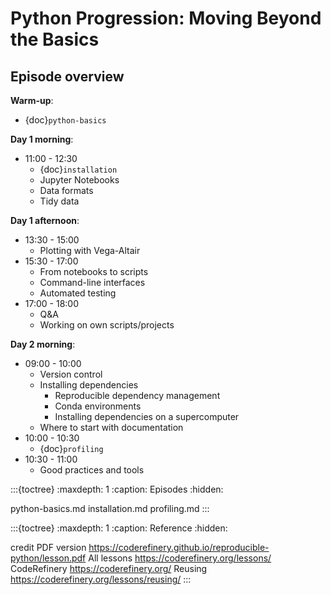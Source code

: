 # Python Progression: Moving Beyond the Basics


## Episode overview

**Warm-up**:
- {doc}`python-basics`

**Day 1 morning**:
- 11:00 - 12:30
  - {doc}`installation`
  - Jupyter Notebooks
  - Data formats
  - Tidy data

**Day 1 afternoon**:
- 13:30 - 15:00
  - Plotting with Vega-Altair
- 15:30 - 17:00
  - From notebooks to scripts
  - Command-line interfaces
  - Automated testing
- 17:00 - 18:00
  - Q&A
  - Working on own scripts/projects

**Day 2 morning**:
- 09:00 - 10:00
  - Version control
  - Installing dependencies
    - Reproducible dependency management
    - Conda environments
    - Installing dependencies on a supercomputer
  - Where to start with documentation
- 10:00 - 10:30
  - {doc}`profiling`
- 10:30 - 11:00
  - Good practices and tools


:::{toctree}
:maxdepth: 1
:caption: Episodes
:hidden:

python-basics.md
installation.md
profiling.md
:::

:::{toctree}
:maxdepth: 1
:caption: Reference
:hidden:

credit
PDF version <https://coderefinery.github.io/reproducible-python/lesson.pdf>
All lessons <https://coderefinery.org/lessons/>
CodeRefinery <https://coderefinery.org/>
Reusing <https://coderefinery.org/lessons/reusing/>
:::
